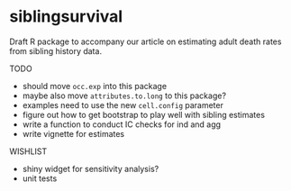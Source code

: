 siblingsurvival
===============

Draft R package to accompany our article on estimating adult death rates from sibling history data.

TODO

- should move `occ.exp` into this package
- maybe also move `attributes.to.long` to this package?
- examples need to use the new `cell.config` parameter
- figure out how to get bootstrap to play well with sibling estimates
- write a function to conduct IC checks for ind and agg
- write vignette for estimates

WISHLIST

- shiny widget for sensitivity analysis?
- unit tests

